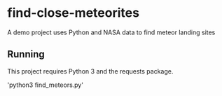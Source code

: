 # find-close-meteorites
A demo project uses Python and NASA data to find meteor landing sites

## Running

This project requires Python 3 and the requests package.

'python3 find_meteors.py'
